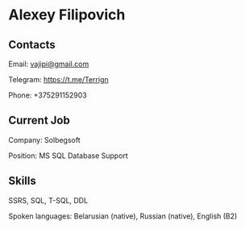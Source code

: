 # **Alexey Filipovich**

## Contacts

Email: vajipi@gmail.com

Telegram: https://t.me/Terrign

Phone: +375291152903

## Current Job

Company: Solbegsoft

Position: MS SQL Database Support

## Skills

SSRS, SQL, T-SQL, DDL

Spoken languages: Belarusian (native), Russian (native), English (B2)